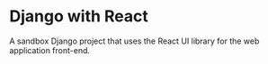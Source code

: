 # Django with React

A sandbox Django project that uses the React UI library for the web application front-end.

